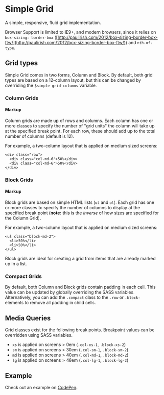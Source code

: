 # Simple Grid

A simple, responsive, fluid grid implementation.

Browser Support is limited to IE9+, and modern browsers, since it relies on `box-sizing: border-box` ([http://paulirish.com/2012/box-sizing-border-box-ftw/](http://paulirish.com/2012/box-sizing-border-box-ftw/)) and `nth-of-type`.

## Grid types

Simple Grid comes in two forms, Column and Block. By default, both grid types are based on a 12-column layout, but this can be changed by overriding the `$simple-grid-columns` variable.

### Column Grids

#### Markup

Column grids are made up of rows and columns. Each column has one or more classes to specify the number of "grid units" the column will take up at the specified break point. For each row, these should add up to the total number of columns (default is 12).

For example, a two-column layout that is applied on medium sized screens:

    <div class="row">
      <div class="col-md-6">50%</div>
      <div class="col-md-6">50%</div>
    </div>


### Block Grids

#### Markup

Block grids are based on simple HTML lists (`ul` and `ol`). Each grid has one or more classes to specify the number of columns to display at the specified break point (**note:** this is the _inverse_ of how sizes are specified for the Column Grid).

For example, a two-column layout that is applied on medium sized screens:

    <ul class="block-md-2">
      <li>50%</li>
      <li>50%</li>
    </ul>

Block grids are ideal for creating a grid from items that are already marked up in a list.


### Compact Grids

By default, both Column and Block grids contain padding in each cell. This value can be updated by globally overriding the SASS variables. Alternatively, you can add the `.compact` class to the `.row` or `.block-` elements to remove all padding in child cells.


## Media Queries

Grid classes exist for the following break points. Breakpoint values can be overridden using SASS variables.

  * `xs` is applied on screens > 0em (`.col-xs-1`, `.block-xs-2`)
  * `sm` is applied on screens > 30em (`.col-sm-1`, `.block-sm-2`)
  * `md` is applied on screens > 40em (`.col-md-1`, `.block-md-2`)
  * `lg` is applied on screens > 48em (`.col-lg-1`, `.block-lg-2`)


## Example

Check out an example on [CodePen](http://codepen.io/andybluntish/pen/RNzyZM/right/?editors=010).
